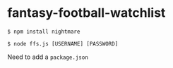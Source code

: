 # fantasy-football-watchlist

```
$ npm install nightmare
```

```
$ node ffs.js [USERNAME] [PASSWORD]
```

Need to add a `package.json`
